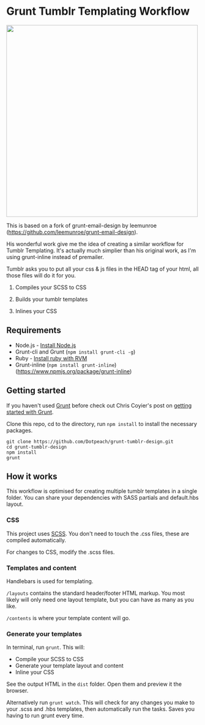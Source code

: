 # Grunt Tumblr Templating Workflow
<img src="http://www.dotpea.ch/github/tumblrgrunt.png" width="500" style="max-width:100%;">

This is based on a fork of grunt-email-design by leemunroe (https://github.com/leemunroe/grunt-email-design). 

His wonderful work give me the idea of creating a similar workflow for Tumblr Templating.
It's actually much simplier than his original work, as I'm using grunt-inline instead of premailer. 

Tumblr asks you to put all your css & js files in the HEAD tag of your html, all those files will do it for you.

1. Compiles your SCSS to CSS

2. Builds your tumblr templates

3. Inlines your CSS


## Requirements

* Node.js - [Install Node.js](https://github.com/joyent/node/wiki/Installing-Node.js-via-package-manager)
* Grunt-cli and Grunt (`npm install grunt-cli -g`)
* Ruby - [Install ruby with RVM](https://rvm.io/rvm/install)
* Grunt-inline (`npm install grunt-inline`) (https://www.npmjs.org/package/grunt-inline)

## Getting started

If you haven't used [Grunt](http://gruntjs.com/) before check out Chris Coyier's post on [getting started with Grunt](http://24ways.org/2013/grunt-is-not-weird-and-hard/).

Clone this repo, cd to the directory, run `npm install` to install the necessary packages.

```
git clone https://github.com/Dotpeach/grunt-tumblr-design.git
cd grunt-tumblr-design
npm install
grunt
```

## How it works

This workflow is optimised for creating multiple tumblr templates in a single folder. 
You can share your dependencies with SASS partials and default.hbs layout. 

### CSS

This project uses [SCSS](http://sass-lang.com/). You don't need to touch the .css files, these are compiled automatically.

For changes to CSS, modify the .scss files.


### Templates and content

Handlebars is used for templating.

`/layouts` contains the standard header/footer HTML markup. You most likely will only need one layout template, but you can have as many as you like.

`/contents` is where your template content will go. 

### Generate your templates

In terminal, run `grunt`. This will:

* Compile your SCSS to CSS
* Generate your template layout and content
* Inline your CSS

See the output HTML in the `dist` folder. Open them and preview it the browser.

Alternatively run `grunt watch`. This will check for any changes you make to your .scss and .hbs templates, then automatically run the tasks. Saves you having to run grunt every time.
